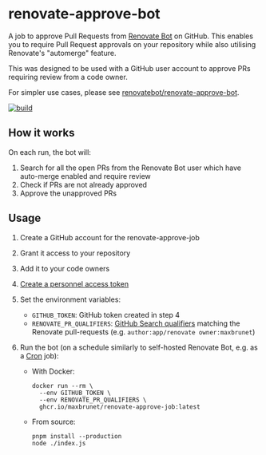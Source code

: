 # renovate-approve-bot

A job to approve Pull Requests from [Renovate Bot](https://github.com/renovatebot/renovate) on GitHub. This enables you to require Pull Request approvals on your repository while also utilising Renovate's "automerge" feature.

This was designed to be used with a GitHub user account to approve PRs requiring review from a code owner.

For simpler use cases, please see [renovatebot/renovate-approve-bot](https://github.com/renovatebot/renovate-approve-bot).

[![build](https://github.com/maxbrunet/renovate-approve-job/actions/workflows/build.yml/badge.svg)](https://github.com/maxbrunet/renovate-approve-job/actions/workflows/build.yml)

## How it works

On each run, the bot will:

1. Search for all the open PRs from the Renovate Bot user which have auto-merge enabled and require review
2. Check if PRs are not already approved
3. Approve the unapproved PRs

## Usage

1. Create a GitHub account for the renovate-approve-job
2. Grant it access to your repository
3. Add it to your code owners
4. [Create a personnel access token](https://docs.github.com/en/authentication/keeping-your-account-and-data-secure/managing-your-personal-access-tokens)
5. Set the environment variables:
   - `GITHUB_TOKEN`: GitHub token created in step 4
   - `RENOVATE_PR_QUALIFIERS`:
     [GitHub Search qualifiers](https://docs.github.com/en/search-github/searching-on-github/searching-issues-and-pull-requests)
     matching the Renovate pull-requests (e.g. `author:app/renovate owner:maxbrunet`)
6. Run the bot (on a schedule similarly to self-hosted Renovate Bot, e.g. as a [Cron](https://en.wikipedia.org/wiki/Cron) job):

   - With Docker:

     ```shell
     docker run --rm \
       --env GITHUB_TOKEN \
       --env RENOVATE_PR_QUALIFIERS \
       ghcr.io/maxbrunet/renovate-approve-job:latest
     ```

   - From source:

     ```shell
     pnpm install --production
     node ./index.js
     ```
